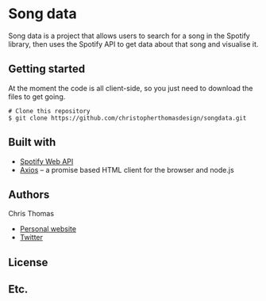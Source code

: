 # Song data

Song data is a project that allows users to search for a song in the Spotify library, then uses the Spotify API to get data about that song and visualise it.

## Getting started

At the moment the code is all client-side, so you just need to download the files to get going.

```
# Clone this repository
$ git clone https://github.com/christopherthomasdesign/songdata.git
```

## Built with

* [Spotify Web API](https://developer.spotify.com/web-api/)
* [Axios](https://github.com/axios/axios) – a promise based HTML client for the browser and node.js

## Authors

Chris Thomas
* [Personal website](http://thomaschris.co.uk/)
* [Twitter](https://twitter.com/christhomas_90)

## License

## Etc.
